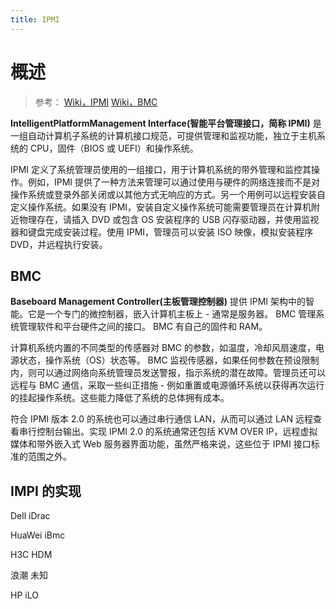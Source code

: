 ```yaml
---
title: IPMI
---
```


# 概述

> 参考：
> [Wiki，IPMI](https://en.wikipedia.org/wiki/Intelligent_Platform_Management_Interface)
> [Wiki，BMC](https://en.wikipedia.org/wiki/Intelligent_Platform_Management_Interface#Baseboard_management_controller)

**IntelligentPlatformManagement Interface(智能平台管理接口，简称 IPMI)** 是一组自动计算机子系统的计算机接口规范，可提供管理和监视功能，独立于主机系统的 CPU，固件（BIOS 或 UEFI）和操作系统。

IPMI 定义了系统管理员使用的一组接口，用于计算机系统的带外管理和监控其操作。例如，IPMI 提供了一种方法来管理可以通过使用与硬件的网络连接而不是对操作系统或登录外部关闭或以其他方式无响应的方式。另一个用例可以远程安装自定义操作系统。如果没有 IPMI，安装自定义操作系统可能需要管理员在计算机附近物理存在，请插入 DVD 或包含 OS 安装程序的 USB 闪存驱动器，并使用监视器和键盘完成安装过程。使用 IPMI，管理员可以安装 ISO 映像，模拟安装程序 DVD，并远程执行安装。

## BMC

**Baseboard Management Controller(主板管理控制器)** 提供 IPMI 架构中的智能。它是一个专门的微控制器，嵌入计算机主板上 - 通常是服务器。 BMC 管理系统管理软件和平台硬件之间的接口。 BMC 有自己的固件和 RAM。

计算机系统内置的不同类型的传感器对 BMC 的参数，如温度，冷却风扇速度，电源状态，操作系统（OS）状态等。 BMC 监视传感器，如果任何参数在预设限制内，则可以通过网络向系统管理员发送警报，指示系统的潜在故障。管理员还可以远程与 BMC 通信，采取一些纠正措施 - 例如重置或电源循环系统以获得再次运行的挂起操作系统。这些能力降低了系统的总体拥有成本。

符合 IPMI 版本 2.0 的系统也可以通过串行通信 LAN，从而可以通过 LAN 远程查看串行控制台输出。实现 IPMI 2.0 的系统通常还包括 KVM OVER IP，远程虚拟媒体和带外嵌入式 Web 服务器界面功能，虽然严格来说，这些位于 IPMI 接口标准的范围之外。

## IMPI 的实现

Dell iDrac

HuaWei iBmc

H3C HDM

浪潮 未知

HP iLO
